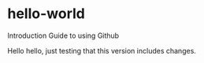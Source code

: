# hello-world
Introduction Guide to using Github

Hello hello, just testing that this version includes changes.


